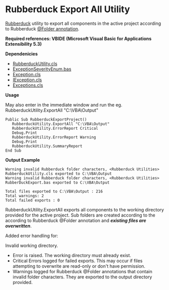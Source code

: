 # Rubberduck Export All Utility
[Rubberduck](https://rubberduckvba.com/) utility to export all components in the active project according to Rubberduck [@Folder annotation](https://github.com/rubberduck-vba/Rubberduck/wiki/Using-@Folder-Annotations). 

**Required references: VBIDE (Microsoft Visual Basic for Applications Extensibility 5.3)**

**Dependenicies**
  - [RubberduckUtility.cls](https://github.com/MarkJohnstoneGitHub/RubberduckUtility/blob/main/RubberduckUtility/RubberduckUtility.cls)
  - [ExceptionSeverityEnum.bas](https://github.com/MarkJohnstoneGitHub/RubberduckUtility/blob/main/RubberduckUtility/VBACorLib/ExceptionHandling/ExceptionSeverityEnum.bas)
  - [Exception.cls](https://github.com/MarkJohnstoneGitHub/RubberduckUtility/blob/main/RubberduckUtility/VBACorLib/ExceptionHandling/Exception.cls)
  - [IException.cls](https://github.com/MarkJohnstoneGitHub/RubberduckUtility/blob/main/RubberduckUtility/VBACorLib/ExceptionHandling/IException.cls)
  - [Exceptions.cls](https://github.com/MarkJohnstoneGitHub/RubberduckUtility/blob/main/RubberduckUtility/VBACorLib/ExceptionHandling/Exceptions.cls)

**Usage**

May also enter in the immediate window and run the eg. RubberduckUtility.ExportAll "C:\VBA\Output"

 ```
Public Sub RubberduckExportProject()
    RubberduckUtility.ExportAll "C:\VBA\Output"
    RubberduckUtility.ErrorReport Critical
    Debug.Print
    RubberduckUtility.ErrorReport Warning
    Debug.Print
    RubberduckUtility.SummaryReport
End Sub
 ```

**Output Example**
 ```
Warning invalid Rubberduck folder characters, <Rubberduck Utilities> RubberduckUtility.cls exported to C:\VBA\Output
Warning invalid Rubberduck folder characters, <Rubberduck Utilities> RubberDuckExport.bas exported to C:\VBA\Output

Total files exported to C:\VBA\Output : 216
Total warnings: 2
Total failed exports : 0
 ```

RubberduckUtility.ExportAll exports all components to the working directory provided for the active project. Sub folders are created according to the according to Rubberduck @Folder annotation and ***existing files are overwritten***.

Added error handling for: 

Invalid working directory.  
  - Error is raised.  The working directory must already exist.
  - Critical Errors logged for failed exports. This may occur if files attempting to overwrite are read-only or don't have permission.
  - Warnings logged for Rubberduck @Folder annotations that contain invalid folder characters. They are exported to the output directory provided.


